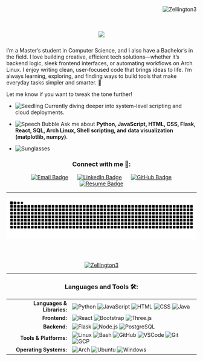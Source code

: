 <link rel="stylesheet" type='text/css' href="https://cdn.jsdelivr.net/gh/devicons/devicon@latest/devicon.min.css" />

<p align="right"> <img src="https://komarev.com/ghpvc/?username=Zellington3&label=Profile%20views&color=0e75b6&style=flat" alt="Zellington3" /> </p>

<h1 align="center">
  <a href="https://github.com/DenverCoder1/readme-typing-svg">
    <img src="https://readme-typing-svg.herokuapp.com/?font=Righteous&size=45&center=true&vCenter=true&width=600&height=80&duration=4000&color=45447C&lines=Hello+%F0%9F%8C%8E!;+I'm+Zach+Ellington!" />
  </a>
</h1>

I’m a Master’s student in Computer Science, and I also have a Bachelor’s in the field. I love building creative, efficient tech solutions—whether it’s backend logic, sleek frontend interfaces, or automating workflows on Arch Linux. I enjoy writing clean, user-focused code that brings ideas to life. I’m always learning, exploring, and finding ways to build tools that make everyday tasks simpler and smarter. 🧠

Let me know if you want to tweak the tone further!
- <img src="https://github.com/Anmol-Baranwal/Cool-GIFs-For-GitHub/blob/main/icons/seedling.gif?raw=true" height="40" alt="Seedling" /> Currently diving deeper into system-level scripting and cloud deployments.

- <img src="https://github.com/Anmol-Baranwal/Cool-GIFs-For-GitHub/blob/main/icons/speech_bubble.gif?raw=true" height="40" alt="Speech Bubble" /> Ask me about **Python, JavaScript, HTML, CSS, Flask, React, SQL, Arch Linux, Shell scripting, and data visualization (matplotlib, numpy)**.

- <img src="https://github.com/Anmol-Baranwal/Cool-GIFs-For-GitHub/blob/main/icons/sunglasses.gif?raw=true" height="40" alt="Sunglasses" /> 

<h3 align="center">Connect with me 🔗:</h3>
<p align="center">
  <a href="mailto:zelling3@gmail.com"><img src="https://img.shields.io/badge/Email-D14836?style=flat&logo=gmail&logoColor=white" alt="Email Badge" style="margin:0 10px;" /></a>
  <a href="https://www.linkedin.com/in/zachary-ellington001"><img src="https://img.shields.io/badge/LinkedIn-0077B5?style=flat&logo=linkedin&logoColor=white" alt="LinkedIn Badge" style="margin:0 10px;" /></a>
  <a href="https://github.com/Zellington3"><img src="https://img.shields.io/badge/GitHub-181717?style=flat&logo=github&logoColor=white" alt="GitHub Badge" style="margin:0 10px;" /></a>
  <a href="https://raw.githubusercontent.com/Zellington3/Zellington3/main/Zachary_Ellington_Resume.pdf">
    <img src="https://img.shields.io/badge/Resume-4CAF50?style=flat&logo=read-the-docs&logoColor=white" alt="Resume Badge" style="margin:0 10px;" />
  </a>
</p>

------

<p align="center">
  <picture>
    <source media="(prefers-color-scheme: dark)" srcset="https://raw.githubusercontent.com/Zellington3/Zellington3/output/github-contribution-grid-snake-dark.svg" />
    <source media="(prefers-color-scheme: light)" srcset="https://raw.githubusercontent.com/Zellington3/Zellington3/output/github-contribution-grid-snake.svg" />
    <img alt="GitHub Snake Animation" src="https://raw.githubusercontent.com/Zellington3/Zellington3/output/github-contribution-grid-snake.svg" />
  </picture>
</p>

<p align="center" style="margin: 20px 0;">&nbsp;</p>

<p align="center">
  <a href="https://github.com/Zellington3">
    <img src="https://github-readme-streak-stats.herokuapp.com/?user=Zellington3&&theme=tokyonight" alt="Zellington3" />
  </a>
</p>

------

<h3 align="center">Languages and Tools 🛠️:</h3>

<div align="center">
  <table cellspacing="10" cellpadding="4">
    <tr>
      <td align="right" style="font-weight: bold;">Languages & Libraries:</td>
      <td align="left">
        <div style="text-align: left;">
          <img height="40" src="https://github.com/Anmol-Baranwal/Cool-GIFs-For-GitHub/blob/main/icons/python.gif?raw=true" alt="Python" />
          <img height="40" src="https://github.com/Anmol-Baranwal/Cool-GIFs-For-GitHub/blob/main/icons/javascript.gif?raw=true" alt="JavaScript" />
          <img height="40" src="https://github.com/Anmol-Baranwal/Cool-GIFs-For-GitHub/blob/main/icons/html.gif?raw=true" alt="HTML" />
          <img height="40" src="https://github.com/Anmol-Baranwal/Cool-GIFs-For-GitHub/blob/main/icons/css.gif?raw=true" alt="CSS" />
          <img height="40" src="https://github.com/Anmol-Baranwal/Cool-GIFs-For-GitHub/blob/main/icons/java.gif?raw=true" alt="Java" />
        </div>
      </td>
    </tr>
    <tr>
      <td align="right" style="font-weight: bold;">Frontend:</td>
      <td align="left">
        <div style="text-align: left;">
          <img height="40" src="https://github.com/Anmol-Baranwal/Cool-GIFs-For-GitHub/blob/main/icons/react.gif?raw=true" alt="React" />
          <img height="40" src="https://github.com/Anmol-Baranwal/Cool-GIFs-For-GitHub/blob/main/icons/bootstrap.gif?raw=true" alt="Bootstrap" />
          <img height="40" src="https://github.com/Anmol-Baranwal/Cool-GIFs-For-GitHub/blob/main/icons/threejs.gif?raw=true" alt="Three.js" />
        </div>
      </td>
    </tr>
    <tr>
      <td align="right" style="font-weight: bold;">Backend:</td>
      <td align="left">
        <div style="text-align: left;">
          <img height="40" src="https://github.com/Anmol-Baranwal/Cool-GIFs-For-GitHub/blob/main/icons/flask.gif?raw=true" alt="Flask" />
          <img height="40" src="https://github.com/Anmol-Baranwal/Cool-GIFs-For-GitHub/blob/main/icons/nodejs.gif?raw=true" alt="Node.js" />
          <img height="40" src="https://github.com/Anmol-Baranwal/Cool-GIFs-For-GitHub/blob/main/icons/postgresql.gif?raw=true" alt="PostgreSQL" />
        </div>
      </td>
    </tr>
    <tr>
      <td align="right" style="font-weight: bold;">Tools & Platforms:</td>
      <td align="left">
        <div style="text-align: left;">
          <img height="40" src="https://github.com/Anmol-Baranwal/Cool-GIFs-For-GitHub/blob/main/icons/linux.gif?raw=true" alt="Linux" />
          <img height="40" src="https://github.com/Anmol-Baranwal/Cool-GIFs-For-GitHub/blob/main/icons/bash.gif?raw=true" alt="Bash" />
          <img height="40" src="https://github.com/Anmol-Baranwal/Cool-GIFs-For-GitHub/blob/main/icons/github.gif?raw=true" alt="GitHub" />
          <img height="40" src="https://github.com/Anmol-Baranwal/Cool-GIFs-For-GitHub/blob/main/icons/vscode.gif?raw=true" alt="VSCode" />
          <img height="40" src="https://github.com/Anmol-Baranwal/Cool-GIFs-For-GitHub/blob/main/icons/git.gif?raw=true" alt="Git" />
          <img height="40" src="https://github.com/Anmol-Baranwal/Cool-GIFs-For-GitHub/blob/main/icons/gcp.gif?raw=true" alt="GCP" />
        </div>
      </td>
    </tr>
    <tr>
      <td align="right" style="font-weight: bold;">Operating Systems:</td>
      <td align="left">
        <div style="text-align: left;">
          <img height="40" src="https://github.com/Anmol-Baranwal/Cool-GIFs-For-GitHub/blob/main/icons/arch.gif?raw=true" alt="Arch" />
          <img height="40" src="https://github.com/Anmol-Baranwal/Cool-GIFs-For-GitHub/blob/main/icons/ubuntu.gif?raw=true" alt="Ubuntu" />
          <img height="40" src="https://github.com/Anmol-Baranwal/Cool-GIFs-For-GitHub/blob/main/icons/windows.gif?raw=true" alt="Windows" />
        </div>
      </td>
    </tr>
  </table>
</div>



